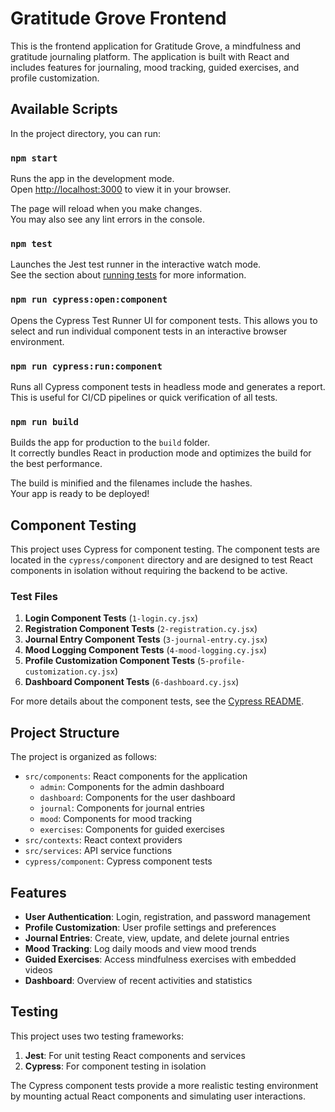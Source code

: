 # Gratitude Grove Frontend

This is the frontend application for Gratitude Grove, a mindfulness and gratitude journaling platform. The application is built with React and includes features for journaling, mood tracking, guided exercises, and profile customization.

## Available Scripts

In the project directory, you can run:

### `npm start`

Runs the app in the development mode.\
Open [http://localhost:3000](http://localhost:3000) to view it in your browser.

The page will reload when you make changes.\
You may also see any lint errors in the console.

### `npm test`

Launches the Jest test runner in the interactive watch mode.\
See the section about [running tests](https://facebook.github.io/create-react-app/docs/running-tests) for more information.

### `npm run cypress:open:component`

Opens the Cypress Test Runner UI for component tests. This allows you to select and run individual component tests in an interactive browser environment.

### `npm run cypress:run:component`

Runs all Cypress component tests in headless mode and generates a report. This is useful for CI/CD pipelines or quick verification of all tests.

### `npm run build`

Builds the app for production to the `build` folder.\
It correctly bundles React in production mode and optimizes the build for the best performance.

The build is minified and the filenames include the hashes.\
Your app is ready to be deployed!

## Component Testing

This project uses Cypress for component testing. The component tests are located in the `cypress/component` directory and are designed to test React components in isolation without requiring the backend to be active.

### Test Files

1. **Login Component Tests** (`1-login.cy.jsx`)
2. **Registration Component Tests** (`2-registration.cy.jsx`)
3. **Journal Entry Component Tests** (`3-journal-entry.cy.jsx`)
4. **Mood Logging Component Tests** (`4-mood-logging.cy.jsx`)
5. **Profile Customization Component Tests** (`5-profile-customization.cy.jsx`)
6. **Dashboard Component Tests** (`6-dashboard.cy.jsx`)

For more details about the component tests, see the [Cypress README](./cypress/README.md).

## Project Structure

The project is organized as follows:

- `src/components`: React components for the application
  - `admin`: Components for the admin dashboard
  - `dashboard`: Components for the user dashboard
  - `journal`: Components for journal entries
  - `mood`: Components for mood tracking
  - `exercises`: Components for guided exercises
- `src/contexts`: React context providers
- `src/services`: API service functions
- `cypress/component`: Cypress component tests

## Features

- **User Authentication**: Login, registration, and password management
- **Profile Customization**: User profile settings and preferences
- **Journal Entries**: Create, view, update, and delete journal entries
- **Mood Tracking**: Log daily moods and view mood trends
- **Guided Exercises**: Access mindfulness exercises with embedded videos
- **Dashboard**: Overview of recent activities and statistics

## Testing

This project uses two testing frameworks:

1. **Jest**: For unit testing React components and services
2. **Cypress**: For component testing in isolation

The Cypress component tests provide a more realistic testing environment by mounting actual React components and simulating user interactions.
